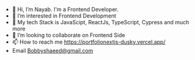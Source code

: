 - 👋 Hi, I’m Nayab. I'm a Frontend Developer.
- 👀 I’m interested in Frontend Development
- 🌱 My tech Stack is JavaScipt, ReactJs, TypeScript, Cypress and much more
- 💞️ I’m looking to collaborate on Frontend Side
- 📫 How to reach me https://portfolionextjs-dusky.vercel.app/
- Email Bobbyshaeed@gmail.com



